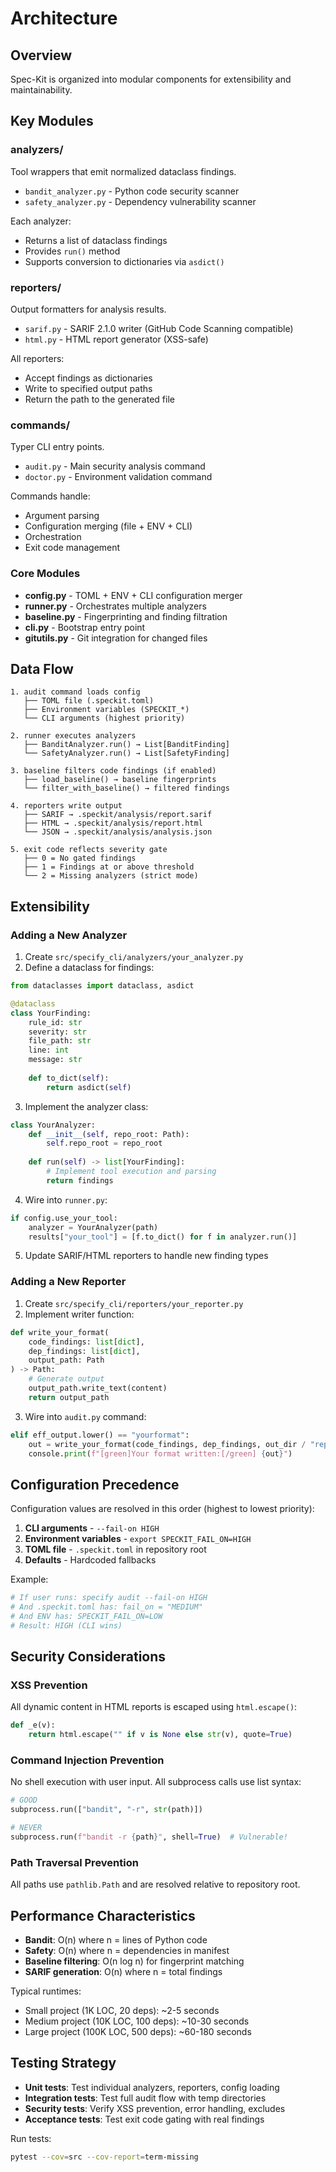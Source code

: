# Architecture

## Overview

Spec-Kit is organized into modular components for extensibility and maintainability.

## Key Modules

### analyzers/

Tool wrappers that emit normalized dataclass findings.

- `bandit_analyzer.py` - Python code security scanner
- `safety_analyzer.py` - Dependency vulnerability scanner

Each analyzer:
- Returns a list of dataclass findings
- Provides `run()` method
- Supports conversion to dictionaries via `asdict()`

### reporters/

Output formatters for analysis results.

- `sarif.py` - SARIF 2.1.0 writer (GitHub Code Scanning compatible)
- `html.py` - HTML report generator (XSS-safe)

All reporters:
- Accept findings as dictionaries
- Write to specified output paths
- Return the path to the generated file

### commands/

Typer CLI entry points.

- `audit.py` - Main security analysis command
- `doctor.py` - Environment validation command

Commands handle:
- Argument parsing
- Configuration merging (file + ENV + CLI)
- Orchestration
- Exit code management

### Core Modules

- **config.py** - TOML + ENV + CLI configuration merger
- **runner.py** - Orchestrates multiple analyzers
- **baseline.py** - Fingerprinting and finding filtration
- **cli.py** - Bootstrap entry point
- **gitutils.py** - Git integration for changed files

## Data Flow

```
1. audit command loads config
   ├── TOML file (.speckit.toml)
   ├── Environment variables (SPECKIT_*)
   └── CLI arguments (highest priority)

2. runner executes analyzers
   ├── BanditAnalyzer.run() → List[BanditFinding]
   └── SafetyAnalyzer.run() → List[SafetyFinding]

3. baseline filters code findings (if enabled)
   ├── load_baseline() → baseline fingerprints
   └── filter_with_baseline() → filtered findings

4. reporters write output
   ├── SARIF → .speckit/analysis/report.sarif
   ├── HTML → .speckit/analysis/report.html
   └── JSON → .speckit/analysis/analysis.json

5. exit code reflects severity gate
   ├── 0 = No gated findings
   ├── 1 = Findings at or above threshold
   └── 2 = Missing analyzers (strict mode)
```

## Extensibility

### Adding a New Analyzer

1. Create `src/specify_cli/analyzers/your_analyzer.py`
2. Define a dataclass for findings:

```python
from dataclasses import dataclass, asdict

@dataclass
class YourFinding:
    rule_id: str
    severity: str
    file_path: str
    line: int
    message: str
    
    def to_dict(self):
        return asdict(self)
```

3. Implement the analyzer class:

```python
class YourAnalyzer:
    def __init__(self, repo_root: Path):
        self.repo_root = repo_root
    
    def run(self) -> list[YourFinding]:
        # Implement tool execution and parsing
        return findings
```

4. Wire into `runner.py`:

```python
if config.use_your_tool:
    analyzer = YourAnalyzer(path)
    results["your_tool"] = [f.to_dict() for f in analyzer.run()]
```

5. Update SARIF/HTML reporters to handle new finding types

### Adding a New Reporter

1. Create `src/specify_cli/reporters/your_reporter.py`
2. Implement writer function:

```python
def write_your_format(
    code_findings: list[dict],
    dep_findings: list[dict],
    output_path: Path
) -> Path:
    # Generate output
    output_path.write_text(content)
    return output_path
```

3. Wire into `audit.py` command:

```python
elif eff_output.lower() == "yourformat":
    out = write_your_format(code_findings, dep_findings, out_dir / "report.ext")
    console.print(f"[green]Your format written:[/green] {out}")
```

## Configuration Precedence

Configuration values are resolved in this order (highest to lowest priority):

1. **CLI arguments** - `--fail-on HIGH`
2. **Environment variables** - `export SPECKIT_FAIL_ON=HIGH`
3. **TOML file** - `.speckit.toml` in repository root
4. **Defaults** - Hardcoded fallbacks

Example:
```python
# If user runs: specify audit --fail-on HIGH
# And .speckit.toml has: fail_on = "MEDIUM"
# And ENV has: SPECKIT_FAIL_ON=LOW
# Result: HIGH (CLI wins)
```

## Security Considerations

### XSS Prevention

All dynamic content in HTML reports is escaped using `html.escape()`:

```python
def _e(v):
    return html.escape("" if v is None else str(v), quote=True)
```

### Command Injection Prevention

No shell execution with user input. All subprocess calls use list syntax:

```python
# GOOD
subprocess.run(["bandit", "-r", str(path)])

# NEVER
subprocess.run(f"bandit -r {path}", shell=True)  # Vulnerable!
```

### Path Traversal Prevention

All paths use `pathlib.Path` and are resolved relative to repository root.

## Performance Characteristics

- **Bandit**: O(n) where n = lines of Python code
- **Safety**: O(n) where n = dependencies in manifest
- **Baseline filtering**: O(n log n) for fingerprint matching
- **SARIF generation**: O(n) where n = total findings

Typical runtimes:
- Small project (1K LOC, 20 deps): ~2-5 seconds
- Medium project (10K LOC, 100 deps): ~10-30 seconds
- Large project (100K LOC, 500 deps): ~60-180 seconds

## Testing Strategy

- **Unit tests**: Test individual analyzers, reporters, config loading
- **Integration tests**: Test full audit flow with temp directories
- **Security tests**: Verify XSS prevention, error handling, excludes
- **Acceptance tests**: Test exit code gating with real findings

Run tests:
```bash
pytest --cov=src --cov-report=term-missing
```
